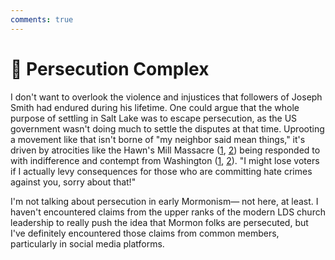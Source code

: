 ```yaml
---
comments: true
---
```

# 🤕 Persecution Complex
I don't want to overlook the violence and injustices that followers of Joseph Smith had endured during his lifetime. One could argue that the whole purpose of settling in Salt Lake was to escape persecution, as the US government wasn't doing much to settle the disputes at that time. Uprooting a movement like that isn't borne of "my neighbor said mean things," it's driven by atrocities like the Hawn's Mill Massacre ([1](https://www.churchofjesuschrist.org/study/history/topics/hawns-mill-massacre?lang=eng), [2](https://en.wikipedia.org/wiki/Hawn%27s_Mill_massacre)) being responded to with indifference and contempt from Washington ([1](https://www.churchofjesuschrist.org/church/news/joseph-smiths-unsuccessful-visit-to-white-house-for-redress-still-inspiring-editor-says-?lang=eng), [2](https://rsc.byu.edu/joseph-smith-prophet-seer/joseph-smith-goes-washington-1839-40)). "I might lose voters if I actually levy consequences for those who are committing hate crimes against you, sorry about that!"

I'm not talking about persecution in early Mormonism— not here, at least. I haven't encountered claims from the upper ranks of the modern LDS church leadership to really push the idea that Mormon folks are persecuted, but I've definitely encountered those claims from common members, particularly in social media platforms.